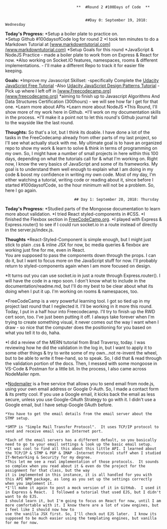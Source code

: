                                     **  #Round 2 #100Days of Code  **
                                      
                                  
                                        ##Day 0: September 19, 2018: Wednesday
                                                    
                                        
 <strong>Today's Progress:</strong>
 *Setup a boiler plate to practice on.  
 *Setup Github #100daysofCode log for round 2
 *I took ten minutes to do a Markdown Tutorial at [www.markdowntutorial.com](www.markdowntutorial.com)
 *Setup Goals for this round
 *JavaScript & NodeJS Practice - made a boiler plate to work from on Express & React for now. 
 *Also working on Socket.IO features, namespaces, rooms & different implementations. 
    - I'll make a different Repo to track it for easier file keeping.  
 
 <strong>Goals:</strong>
 *Improve my Javascript Skillset: 
      -specifically Complete the [Udacity JavaScript Free Tutorial](https://www.udacity.com/course/intro-to-javascript--ud803) 
      -Also [Udacity JavaScript Design Patterns Tutorial](https://www.udacity.com/course/javascript-design-patterns--ud989)
      -Pick up where I left off in [www.Freecodecamp.org](www.freecodecamp.org) 
        *aiming to finish up to Javascript Algorithms And Data Structures Certification (300hours) - we will see how far I get for that one.
 *Learn more about APIs
 *Learn more about NodeJS
 *This Round, I'll show more of my work here in Github.
 *I'll work on my documentation skills in the process.
 *I'll make it a point not to let this round's Github journal fall to the wayside like the last round.  
 
 
 <strong>Thoughts:</strong>
      So that's a lot, but I think its doable.  I have done a lot of the tasks in the FreeCodecamp already from other parts of my last project, 
      so I'll see what actually stuck with me. My ultimate goal is to have an organized repo to show my work & learn to solve & think in terms of
      programming on my own.  So, I might have a number of small projects in here within this 100 days, depending on what the tutorials call for & 
      what I'm working on.  Right now, I know the very basics of JavaScript and some of its frameworks.  My goal is to understand them well enough 
      to explain what I am doing in my code & boost my confidence in writing my own code. Most of my  day, I'm either watching a tutorial, writing 
      code or reading about it, since before I started #100daysofCode, so the hour minimum will not be a problem. So, here I go again. 
      
                                                    
 
 
 
                                   ## Day 1: September 20, 2018: Thursday
                                                    
                                                    
 
  <strong>Today's Progress:</strong>
  *Studied parts of the Mongoose documentation to learn more about validation.
  *I tried React styled-components in #CSS.
  *I finished the Flexbox section in [FreeCodeCamp.org](www.freecodecamp.org).
  *I played with Express & Express.router() to see if I could run socket.io in a route instead of directly in the server.js/index.js.
  
  <strong>Thoughts</strong>
  *React-Styled-Component is simple enough, but I might just stick to plain .css & inline JSX for now, bc media queries & flexbox are working just fine for me, even in React.  
  You are supposed to pass the components down through the props.  I can do it, but I want to focus more on the JavaScript stuff for now.  I'll probably return to
  styled-components again when I am more focused on design.  
  
  *It turns out you can use socket.io in just a route through Express.router().  I will have the code in a repo soon.  I don't know what to include in the 
  documentation/readme.md, but I'll do my best to be clear about what its doing when I put it up. I'm working on rooms & namespaces, too. 
  
  *FreeCodeCamp is a very powerful learning tool.  I got so tied up in my project last round that I neglected it.  I'll be working in it more this round.  
  Today, I put in a half hour into Freecodecamp.  I'll try to finish up the RWD cert soon, too.  I've just been putting it off.  I always take forever when I'm trying to 
  create something visual, it never comes out the way I want when I draw - so nice that the computer does the positioning for you based on 
  what you tell it to do, haha.
  
  *I did a review of the MERN tutorial from Brad Traversy, today.  I was reviewing how he did the validation in the log in, but I want to apply it to some
  other things & try to write some of my own...not re-invent the wheel, but to be able to write it free-hand, so to speak.  So, I did that & read through the 
  validation portion of the docs.  Then, I messed with some mongoose in VS-Code & Postman for a little bit.  In the process, I also came across NodeMailer npm.  
  
  *[Nodemailer](https://nodemailer.com/about/) is a free service that allows you to send email from node.js, using your own email address or Google 0-Auth. 
  So, I made a contact form & its pretty cool.  If you use a Google email, it kicks back the email as less secure, unless you use Google-OAuth
  Strategy to go with it.  I didn't use a Google email, but I have setup Google 0Auth before.
  
    *You have to get the email details from the email server about the STMP setup.  
    
    *SMTP is "Simple Mail Transfer Protocol".  It uses TCP/IP protocol to send and receive email via an Internet port.  
    
    *Each of the email servers has a different default, so you basically need to go to your email settings & look up the basic email setup. 
    *It was cool to find all this about this little API. I learned about the TCP/IP & STMP & POP & IMAP -Internet Protocol stuff when I studied IT-Networking & Security for my degree.
    *This let me see a real implementation of those protocols.  It sounds so complex when you read about it & even do the project for the assignment for that class, but the way
    it is implemented in this instance, it is all handled for you with this API NPM package, as long as you set up the settings correctly when you implement it. 
    *I'll make it again to post a mock version of it in GitHub.  I used it in Express & React.  I followed a tutorial that used EJS, but I didn't want to do EJS.  
    I should learn it, but I'm going to focus on React for now, until I am more comfortable with it. I know there are a lot of view engines, but I feel like I should now how to 
    use the vanilla JSX first. So, I'll check out EJS later.  I know its supposed to be much easier using the templating engines, but vanilla for me for now. 
    
    
     
    
    
 
 
